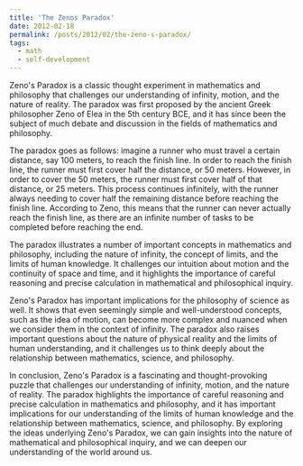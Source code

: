 ```yaml
---
title: 'The Zenos Paradox'
date: 2012-02-18
permalink: /posts/2012/02/the-zeno-s-paradox/
tags:
  - math
  - self-development
---
```


Zeno's Paradox is a classic thought experiment in mathematics and philosophy that challenges our understanding of infinity, motion, and the nature of reality. The paradox was first proposed by the ancient Greek philosopher Zeno of Elea in the 5th century BCE, and it has since been the subject of much debate and discussion in the fields of mathematics and philosophy.

The paradox goes as follows: imagine a runner who must travel a certain distance, say 100 meters, to reach the finish line. In order to reach the finish line, the runner must first cover half the distance, or 50 meters. However, in order to cover the 50 meters, the runner must first cover half of that distance, or 25 meters. This process continues infinitely, with the runner always needing to cover half the remaining distance before reaching the finish line. According to Zeno, this means that the runner can never actually reach the finish line, as there are an infinite number of tasks to be completed before reaching the end.

The paradox illustrates a number of important concepts in mathematics and philosophy, including the nature of infinity, the concept of limits, and the limits of human knowledge. It challenges our intuition about motion and the continuity of space and time, and it highlights the importance of careful reasoning and precise calculation in mathematical and philosophical inquiry.

Zeno's Paradox has important implications for the philosophy of science as well. It shows that even seemingly simple and well-understood concepts, such as the idea of motion, can become more complex and nuanced when we consider them in the context of infinity. The paradox also raises important questions about the nature of physical reality and the limits of human understanding, and it challenges us to think deeply about the relationship between mathematics, science, and philosophy.

In conclusion, Zeno's Paradox is a fascinating and thought-provoking puzzle that challenges our understanding of infinity, motion, and the nature of reality. The paradox highlights the importance of careful reasoning and precise calculation in mathematics and philosophy, and it has important implications for our understanding of the limits of human knowledge and the relationship between mathematics, science, and philosophy. By exploring the ideas underlying Zeno's Paradox, we can gain insights into the nature of mathematical and philosophical inquiry, and we can deepen our understanding of the world around us.
